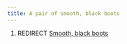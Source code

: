 ```yaml
---
title: A pair of smooth, black boots
---
```


1.  REDIRECT [Smooth, black boots](Smooth,_black_boots "wikilink")